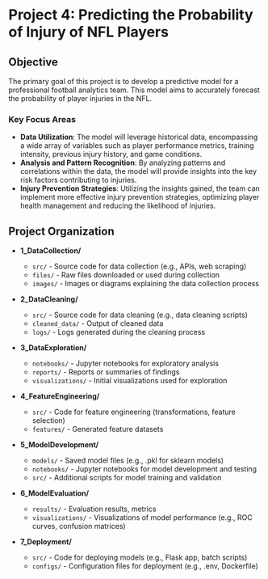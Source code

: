 # Project 4: Predicting the Probability of Injury of NFL Players

## Objective
The primary goal of this project is to develop a predictive model for a professional football analytics team. This model aims to accurately forecast the probability of player injuries in the NFL.

### Key Focus Areas
- **Data Utilization**: The model will leverage historical data, encompassing a wide array of variables such as player performance metrics, training intensity, previous injury history, and game conditions.
- **Analysis and Pattern Recognition**: By analyzing patterns and correlations within the data, the model will provide insights into the key risk factors contributing to injuries.
- **Injury Prevention Strategies**: Utilizing the insights gained, the team can implement more effective injury prevention strategies, optimizing player health management and reducing the likelihood of injuries.
## Project Organization
- **1_DataCollection/**
  - `src/` - Source code for data collection (e.g., APIs, web scraping)
  - `files/` - Raw files downloaded or used during collection
  - `images/` - Images or diagrams explaining the data collection process

- **2_DataCleaning/**
  - `src/` - Source code for data cleaning (e.g., data cleaning scripts)
  - `cleaned_data/` - Output of cleaned data
  - `logs/` - Logs generated during the cleaning process

- **3_DataExploration/**
  - `notebooks/` - Jupyter notebooks for exploratory analysis
  - `reports/` - Reports or summaries of findings
  - `visualizations/` - Initial visualizations used for exploration

- **4_FeatureEngineering/**
  - `src/` - Code for feature engineering (transformations, feature selection)
  - `features/` - Generated feature datasets

- **5_ModelDevelopment/**
  - `models/` - Saved model files (e.g., .pkl for sklearn models)
  - `notebooks/` - Jupyter notebooks for model development and testing
  - `src/` - Additional scripts for model training and validation

- **6_ModelEvaluation/**
  - `results/` - Evaluation results, metrics
  - `visualizations/` - Visualizations of model performance (e.g., ROC curves, confusion matrices)

- **7_Deployment/**
  - `src/` - Code for deploying models (e.g., Flask app, batch scripts)
  - `configs/` - Configuration files for deployment (e.g., .env, Dockerfile)


